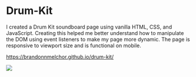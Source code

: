 # Drum-Kit

I created a Drum Kit soundboard page using vanilla HTML, CSS, and JavaScript. Creating this helped me better understand how to manipulate the DOM using event listeners to make my page more dynamic. The page is responsive to viewport size and is functional on mobile.

https://brandonnmelchor.github.io/drum-kit/

![](https://github.com/brandonnmelchor/Soundboard-Drum-Kit/blob/main/screenshot%202.png?raw=true)
